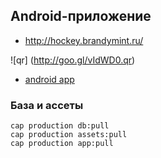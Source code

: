 Android-приложение
------------------

*  http://hockey.brandymint.ru/

![qr] (http://goo.gl/vIdWD0.qr)


* [android app](https://github.com/BrandyMint/cadcam-android)

### База и ассеты

    cap production db:pull
    cap production assets:pull
    cap production app:pull

